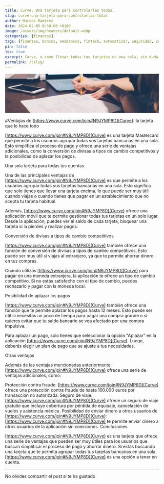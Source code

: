 ```yaml
---
title: Curve. Una tarjeta para controlarlas todas.
slug: curve-una-tarjeta-para-controlarlas-todas
author: Marcos Ramírez
date: 2024-02-05 8:50:00 +0100
image: /assets/img/headers/default.webp
categories: [finanzas]
tags: [finanzas, bancos, neobancos, fintech, automatizar, seguridad, comodidad, agrupar, tarjeta, tarjetas]
pin: false
toc: true
excerpt: Curve, o como llevar todas tus tarjetas en una sola, sin duda la mejor opción para reducir espacio en tu cartera.
permalink: /:slug/ 
---
```

![Post Header](/assets/img/headers/default.webp)

#Ventajas de [https://www.curve.com/join#N9JYMP8D](Curve): la tarjeta que lo hace todo

[https://www.curve.com/join#N9JYMP8D](Curve) es una tarjeta Mastercard que permite a los usuarios agrupar todas sus tarjetas bancarias en una sola. Esto simplifica el proceso de pago y ofrece una serie de ventajas adicionales, como la conversión de divisas a tipos de cambio competitivos y la posibilidad de aplazar los pagos.

Una sola tarjeta para todas tus cuentas

Una de las principales ventajas de [https://www.curve.com/join#N9JYMP8D](Curve) es que permite a los usuarios agrupar todas sus tarjetas bancarias en una sola. Esto significa que solo tienes que llevar una tarjeta encima, lo que puede ser muy útil cuando viajas o cuando tienes que pagar en un establecimiento que no acepta tu tarjeta habitual.

Además, [https://www.curve.com/join#N9JYMP8D](Curve) ofrece una aplicación móvil que te permite gestionar todas tus tarjetas en un solo lugar. Desde la aplicación, puedes ver el saldo de cada tarjeta, bloquear una tarjeta si la pierdes y realizar pagos.

Conversión de divisas a tipos de cambio competitivos

[https://www.curve.com/join#N9JYMP8D](Curve) también ofrece una función de conversión de divisas a tipos de cambio competitivos. Esto puede ser muy útil si viajas al extranjero, ya que te permite ahorrar dinero en tus compras.

Cuando utilizas [https://www.curve.com/join#N9JYMP8D](Curve) para pagar en una moneda extranjera, la aplicación te ofrece un tipo de cambio competitivo. Si no estás satisfecho con el tipo de cambio, puedes rechazarlo y pagar con la moneda local.

Posibilidad de aplazar los pagos

[https://www.curve.com/join#N9JYMP8D](Curve) también ofrece una función que te permite aplazar los pagos hasta 12 meses. Esto puede ser útil si necesitas un poco de tiempo para pagar una compra grande o si quieres evitar que tu saldo bancario se vea afectado por una compra impulsiva.

Para aplazar un pago, solo tienes que seleccionar la opción "Aplazar" en la aplicación [https://www.curve.com/join#N9JYMP8D](Curve). Luego, deberás elegir un plan de pago que se ajuste a tus necesidades.

Otras ventajas

Además de las ventajas mencionadas anteriormente, [https://www.curve.com/join#N9JYMP8D](Curve) ofrece una serie de ventajas adicionales, como:

Protección contra fraude: [https://www.curve.com/join#N9JYMP8D](Curve) ofrece una protección contra fraude de hasta 100.000 euros por transacción no autorizada.
Seguro de viaje: [https://www.curve.com/join#N9JYMP8D](Curve) ofrece un seguro de viaje gratuito que incluye cobertura por pérdida de equipaje, cancelación de vuelos y asistencia médica.
Posibilidad de enviar dinero a otros usuarios de [https://www.curve.com/join#N9JYMP8D](Curve): [https://www.curve.com/join#N9JYMP8D](Curve) te permite enviar dinero a otros usuarios de la aplicación sin comisiones.
Conclusiones

[https://www.curve.com/join#N9JYMP8D](Curve) es una tarjeta que ofrece una serie de ventajas que pueden ser muy útiles para los usuarios que buscan simplificar el proceso de pago y ahorrar dinero. Si estás buscando una tarjeta que te permita agrupar todas tus tarjetas bancarias en una sola, [https://www.curve.com/join#N9JYMP8D](Curve) es una opción a tener en cuenta.


***
No olvides compartir el post si te ha gustado